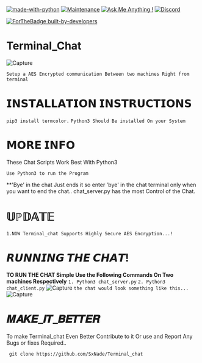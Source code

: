 [![made-with-python](https://img.shields.io/badge/Made%20with-Python-1f425f.svg)](https://www.python.org/)
[![Maintenance](https://img.shields.io/badge/Maintained%3F-yes-green.svg)](https://github.com/SxNade)
[![Ask Me Anything !](https://img.shields.io/badge/Ask%20me-anything-1abc9c.svg)](https://github.com/SxNade)
[![Discord](https://img.shields.io/discord/591914197219016707.svg?label=&logo=discord&logoColor=ffffff&color=7389D8&labelColor=6A7EC2)](https://github.com/SxNade)


[![ForTheBadge built-by-developers](http://ForTheBadge.com/images/badges/built-by-developers.svg)](https://github.com/SxNade)

# Terminal_Chat
![Capture](https://banner2.cleanpng.com/20180320/iae/kisspng-brand-logo-circle-terminal-5ab0c999d6c656.8646870115215353858797.jpg)

`Setup a AES Encrypted communication Between two machines Right from terminal`

# 𝗜𝗡𝗦𝗧𝗔𝗟𝗟𝗔𝗧𝗜𝗢𝗡 𝗜𝗡𝗦𝗧𝗥𝗨𝗖𝗧𝗜𝗢𝗡𝗦
`pip3 install termcolor.`
 `Python3 Should Be installed On your System`

# 𝗠𝗢𝗥𝗘 𝗜𝗡𝗙𝗢

These Chat Scripts Work Best With Python3

`Use Python3 to run the Program`

**'Bye' in the chat Just ends it so enter 'bye' in the chat terminal only when you want to end the chat..
chat_server.py has the most Control of the Chat.

# 𝕌ℙ𝔻𝔸𝕋𝔼
`1.NOW Terminal_chat Supports Highly Secure AES Encryption...!`

# 𝙍𝙐𝙉𝙉𝙄𝙉𝙂 𝙏𝙃𝙀 𝘾𝙃𝘼𝙏!

**TO RUN THE CHAT Simple Use the Following Commands On Two machines Respectively**
`1. Python3 chat_server.py`
`2. Python3 chat_client.py`
![Capture](https://raw.githubusercontent.com/SxNade/Terminal_chat/main/ch.png)
`the chat would look something like this...`
![Capture](https://raw.githubusercontent.com/SxNade/Terminal_chat/main/ch2.png)
# 𝑴𝑨𝑲𝑬_𝑰𝑻_𝑩𝑬𝑻𝑻𝑬𝑹
To make Terminal_chat Even Better Contribute to it Or use and Report Any Bugs or fixes Required..

` git clone https://github.com/SxNade/Terminal_chat`
